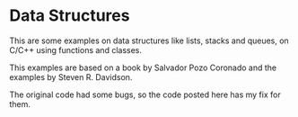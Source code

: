 # Data Structures

This are some examples on data structures like lists, stacks and queues, on C/C++ using functions and classes.

This examples are based on a book by Salvador Pozo Coronado and the examples by Steven R. Davidson.

The original code had some bugs, so the code posted here has my fix for them.